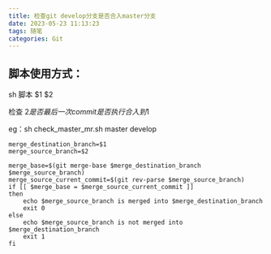 ```yaml
---
title: 检查git develop分支是否合入master分支
date: 2023-05-23 11:13:23
tags: 随笔
categories: Git
---
```

## 脚本使用方式：

sh 脚本 $1 $2

检查 $2 是否最后一次commit是否执行合入到$1

eg：sh check_master_mr.sh master develop

<!-- more -->

```#!/bin/sh
merge_destination_branch=$1
merge_source_branch=$2

merge_base=$(git merge-base $merge_destination_branch $merge_source_branch)
merge_source_current_commit=$(git rev-parse $merge_source_branch)
if [[ $merge_base = $merge_source_current_commit ]]
then
    echo $merge_source_branch is merged into $merge_destination_branch
    exit 0
else
    echo $merge_source_branch is not merged into $merge_destination_branch
    exit 1
fi
```


